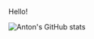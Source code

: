 
Hello!


![Anton's GitHub stats](https://github-readme-stats.vercel.app/api?username=AntonProLysenko&show_icons=true&theme=merko)
